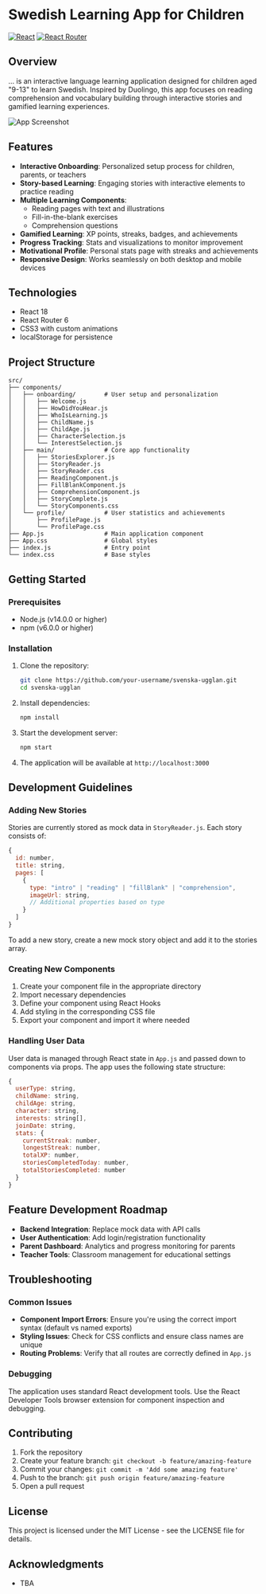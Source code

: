 # Swedish Learning App for Children

[![React](https://img.shields.io/badge/React-18.2.0-blue.svg)](https://reactjs.org/)
[![React Router](https://img.shields.io/badge/React_Router-6.x-CA4245.svg)](https://reactrouter.com/)

## Overview

... is an interactive language learning application designed for children aged "9-13" to learn Swedish. Inspired by Duolingo, this app focuses on reading comprehension and vocabulary building through interactive stories and gamified learning experiences.

![App Screenshot](https://via.placeholder.com/800x400?text=Svenska+Ugglan+App)

## Features

- **Interactive Onboarding**: Personalized setup process for children, parents, or teachers
- **Story-based Learning**: Engaging stories with interactive elements to practice reading
- **Multiple Learning Components**:
  - Reading pages with text and illustrations
  - Fill-in-the-blank exercises
  - Comprehension questions
- **Gamified Learning**: XP points, streaks, badges, and achievements
- **Progress Tracking**: Stats and visualizations to monitor improvement
- **Motivational Profile**: Personal stats page with streaks and achievements
- **Responsive Design**: Works seamlessly on both desktop and mobile devices

## Technologies

- React 18
- React Router 6
- CSS3 with custom animations
- localStorage for persistence

## Project Structure

```
src/
├── components/
│   ├── onboarding/        # User setup and personalization
│   │   ├── Welcome.js
│   │   ├── HowDidYouHear.js
│   │   ├── WhoIsLearning.js
│   │   ├── ChildName.js
│   │   ├── ChildAge.js
│   │   ├── CharacterSelection.js
│   │   └── InterestSelection.js
│   ├── main/              # Core app functionality
│   │   ├── StoriesExplorer.js
│   │   ├── StoryReader.js
│   │   ├── StoryReader.css
│   │   ├── ReadingComponent.js
│   │   ├── FillBlankComponent.js
│   │   ├── ComprehensionComponent.js
│   │   ├── StoryComplete.js
│   │   └── StoryComponents.css
│   └── profile/           # User statistics and achievements
│       ├── ProfilePage.js
│       └── ProfilePage.css
├── App.js                 # Main application component
├── App.css                # Global styles
├── index.js               # Entry point
└── index.css              # Base styles
```

## Getting Started

### Prerequisites

- Node.js (v14.0.0 or higher)
- npm (v6.0.0 or higher)

### Installation

1. Clone the repository:
   ```bash
   git clone https://github.com/your-username/svenska-ugglan.git
   cd svenska-ugglan
   ```

2. Install dependencies:
   ```bash
   npm install
   ```

3. Start the development server:
   ```bash
   npm start
   ```

4. The application will be available at `http://localhost:3000`

## Development Guidelines

### Adding New Stories

Stories are currently stored as mock data in `StoryReader.js`. Each story consists of:

```javascript
{
  id: number,
  title: string,
  pages: [
    {
      type: "intro" | "reading" | "fillBlank" | "comprehension",
      imageUrl: string,
      // Additional properties based on type
    }
  ]
}
```

To add a new story, create a new mock story object and add it to the stories array.

### Creating New Components

1. Create your component file in the appropriate directory
2. Import necessary dependencies
3. Define your component using React Hooks
4. Add styling in the corresponding CSS file
5. Export your component and import it where needed

### Handling User Data

User data is managed through React state in `App.js` and passed down to components via props. The app uses the following state structure:

```javascript
{
  userType: string,
  childName: string,
  childAge: string,
  character: string,
  interests: string[],
  joinDate: string,
  stats: {
    currentStreak: number,
    longestStreak: number,
    totalXP: number,
    storiesCompletedToday: number,
    totalStoriesCompleted: number
  }
}
```

## Feature Development Roadmap

- **Backend Integration**: Replace mock data with API calls
- **User Authentication**: Add login/registration functionality
- **Parent Dashboard**: Analytics and progress monitoring for parents
- **Teacher Tools**: Classroom management for educational settings

## Troubleshooting

### Common Issues

- **Component Import Errors**: Ensure you're using the correct import syntax (default vs named exports)
- **Styling Issues**: Check for CSS conflicts and ensure class names are unique
- **Routing Problems**: Verify that all routes are correctly defined in `App.js`

### Debugging

The application uses standard React development tools. Use the React Developer Tools browser extension for component inspection and debugging.

## Contributing

1. Fork the repository
2. Create your feature branch: `git checkout -b feature/amazing-feature`
3. Commit your changes: `git commit -m 'Add some amazing feature'`
4. Push to the branch: `git push origin feature/amazing-feature`
5. Open a pull request

## License

This project is licensed under the MIT License - see the LICENSE file for details.

## Acknowledgments
- TBA